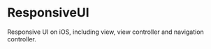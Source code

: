 ResponsiveUI
============

Responsive UI on iOS, including view, view controller and navigation controller.
